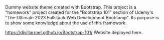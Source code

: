 Dummy website theme created with Bootstrap. This project is a "homework" project created for the "Bootstrap 101" section of Udemy's "The Ultimate 2023 Fullstack Web Development Bootcamp". Its purpose is to show some knowledge about the use of this framework.



https://djvillarroel.github.io/Bootstrap-101/ Website deployed here.
